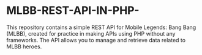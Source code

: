 # MLBB-REST-API-IN-PHP-
This repository contains a simple REST API for Mobile Legends: Bang Bang (MLBB), created for practice in making APIs using PHP without any frameworks. The API allows you to manage and retrieve data related to MLBB heroes.

